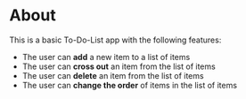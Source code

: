 # About
This is a basic To-Do-List app with the following features:

- The user can **add** a new item to a list of items
- The user can **cross out** an item from the list of items
- The user can **delete** an item from the list of items
- The user can **change the order** of items in the list of items
